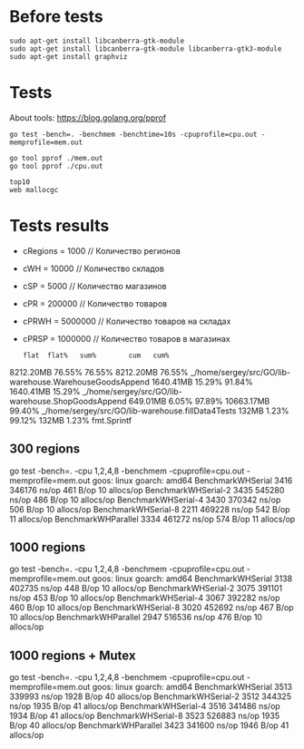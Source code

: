 # Before tests
```
sudo apt-get install libcanberra-gtk-module
sudo apt-get install libcanberra-gtk-module libcanberra-gtk3-module
sudo apt-get install graphviz
```

# Tests
About tools: https://blog.golang.org/pprof
```
go test -bench=. -benchmem -benchtime=10s -cpuprofile=cpu.out -memprofile=mem.out
```

```
go tool pprof ./mem.out
go tool pprof ./cpu.out
```

```
top10
web mallocgc
```
# Tests results

* cRegions =  1000 // Количество регионов
* cWH   =    10000 // Количество складов
* cSP   =     5000 // Количество магазинов
* cPR   =   200000 // Количество товаров
* cPRWH =  5000000 // Количество товаров на складах
* cPRSP =  1000000 // Количество товаров в магазинах
  
      flat  flat%   sum%        cum   cum%
 8212.20MB 76.55% 76.55%  8212.20MB 76.55%  _/home/sergey/src/GO/lib-warehouse.WarehouseGoodsAppend
 1640.41MB 15.29% 91.84%  1640.41MB 15.29%  _/home/sergey/src/GO/lib-warehouse.ShopGoodsAppend
  649.01MB  6.05% 97.89% 10663.17MB 99.40%  _/home/sergey/src/GO/lib-warehouse.fillData4Tests
     132MB  1.23% 99.12%      132MB  1.23%  fmt.Sprintf


## 300 regions

go test -bench=. -cpu 1,2,4,8 -benchmem -cpuprofile=cpu.out -memprofile=mem.out
goos: linux
goarch: amd64
BenchmarkWHSerial       	    3416	    346176 ns/op	     461 B/op	      10 allocs/op
BenchmarkWHSerial-2     	    3435	    545280 ns/op	     486 B/op	      10 allocs/op
BenchmarkWHSerial-4     	    3430	    370342 ns/op	     506 B/op	      10 allocs/op
BenchmarkWHSerial-8     	    2211	    469228 ns/op	     542 B/op	      11 allocs/op
BenchmarkWHParallel     	    3334	    461272 ns/op	     574 B/op	      11 allocs/op

## 1000 regions

go test -bench=. -cpu 1,2,4,8 -benchmem -cpuprofile=cpu.out -memprofile=mem.out
goos: linux
goarch: amd64
BenchmarkWHSerial       	    3138	    402735 ns/op	     448 B/op	      10 allocs/op
BenchmarkWHSerial-2     	    3075	    391101 ns/op	     453 B/op	      10 allocs/op
BenchmarkWHSerial-4     	    3067	    392282 ns/op	     460 B/op	      10 allocs/op
BenchmarkWHSerial-8     	    3020	    452692 ns/op	     467 B/op	      10 allocs/op
BenchmarkWHParallel     	    2947	    516536 ns/op	     476 B/op	      10 allocs/op

## 1000 regions + Mutex

go test -bench=. -cpu 1,2,4,8 -benchmem -cpuprofile=cpu.out -memprofile=mem.out
goos: linux
goarch: amd64
BenchmarkWHSerial       	    3513	    339993 ns/op	    1928 B/op	      40 allocs/op
BenchmarkWHSerial-2     	    3512	    344325 ns/op	    1935 B/op	      41 allocs/op
BenchmarkWHSerial-4     	    3516	    341486 ns/op	    1934 B/op	      41 allocs/op
BenchmarkWHSerial-8     	    3523	    526883 ns/op	    1935 B/op	      40 allocs/op
BenchmarkWHParallel     	    3423	    341600 ns/op	    1946 B/op	      41 allocs/op
